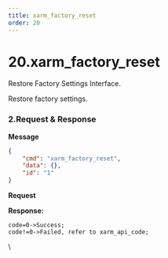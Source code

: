 ```yaml
---
title: xarm_factory_reset
order: 20
---
```

# 20.xarm\_factory\_reset


Restore Factory Settings Interface.

Restore factory settings.



###  2.Request & Response

**Message**




```json
{
    "cmd": "xarm_factory_reset",
    "data": {},
    "id": "1"
}
```     
**Request**



**Response:**     



```
code=0->Success;
code!=0->Failed, refer to xarm_api_code;
```



\










